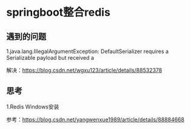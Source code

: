 # springboot整合redis

## 遇到的问题

1.java.lang.IllegalArgumentException: DefaultSerializer requires a Serializable payload but received a

解决：https://blog.csdn.net/wgxu123/article/details/88532378

## 思考

1.Redis Windows安装

参考：https://blog.csdn.net/yangwenxue1989/article/details/88884668